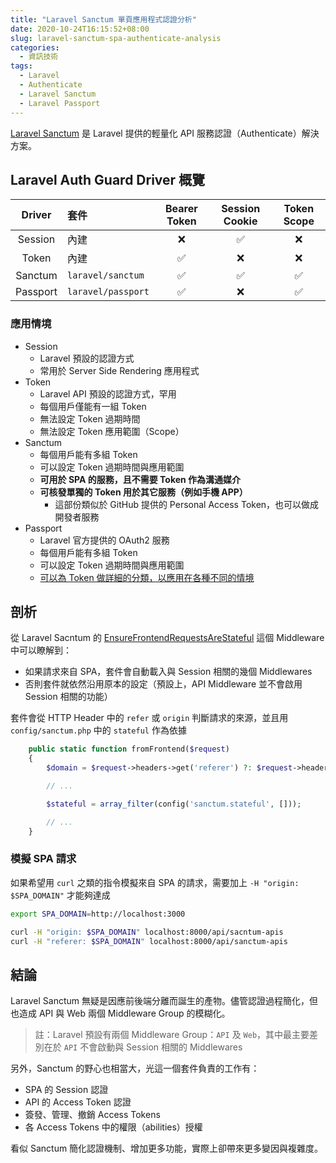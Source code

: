 ```yaml
---
title: "Laravel Sanctum 單頁應用程式認證分析"
date: 2020-10-24T16:15:52+08:00
slug: laravel-sanctum-spa-authenticate-analysis
categories:
  - 資訊技術
tags:
  - Laravel
  - Authenticate
  - Laravel Sanctum
  - Laravel Passport
---
```


[Laravel Sanctum](https://laravel.com/docs/8.x/sanctum) 是 Laravel 提供的輕量化 API 服務認證（Authenticate）解決方案。

## Laravel Auth Guard Driver 概覽

| Driver   | 套件 | Bearer Token | Session Cookie | Token Scope |
| :--:     | :-- | :--: | :--: | :--: |
| Session  | 內建 | ❌ | ✅ | ❌ | 
| Token    | 內建 | ✅ | ❌ | ❌ | 
| Sanctum  | `laravel/sanctum`  | ✅ | ✅ | ✅ | 
| Passport | `laravel/passport` | ✅ | ❌ | ✅ |

### 應用情境

- Session
    - Laravel 預設的認證方式
    - 常用於 Server Side Rendering 應用程式
- Token
    - Laravel API 預設的認證方式，罕用
    - 每個用戶僅能有一組 Token
    - 無法設定 Token 過期時間
    - 無法設定 Token 應用範圍（Scope）
- Sanctum
    - 每個用戶能有多組 Token
    - 可以設定 Token 過期時間與應用範圍
    - **可用於 SPA 的服務，且不需要 Token 作為溝通媒介**
    - **可核發單獨的 Token 用於其它服務（例如手機 APP）**
        - 這部份類似於 GitHub 提供的 Personal Access Token，也可以做成開發者服務
- Passport
    - Laravel 官方提供的 OAuth2 服務
    - 每個用戶能有多組 Token
    - 可以設定 Token 過期時間與應用範圍
    - [可以為 Token 做詳細的分類，以應用在各種不同的情境](https://oauth2.thephpleague.com/authorization-server/which-grant/)

## 剖析

從 Laravel Sacntum 的 [EnsureFrontendRequestsAreStateful](https://github.com/laravel/sanctum/blob/2.x/src/Http/Middleware/EnsureFrontendRequestsAreStateful.php#L18) 這個 Middleware 中可以瞭解到：

- 如果請求來自 SPA，套件會自動載入與 Session 相關的幾個 Middlewares
- 否則套件就依然沿用原本的設定（預設上，API Middleware 並不會啟用 Session 相關的功能）

套件會從 HTTP Header 中的 `refer` 或 `origin` 判斷請求的來源，並且用 `config/sanctum.php` 中的 `stateful` 作為依據

```php
    public static function fromFrontend($request)
    {
        $domain = $request->headers->get('referer') ?: $request->headers->get('origin');

        // ...

        $stateful = array_filter(config('sanctum.stateful', []));

        // ...
    }
```

### 模擬 SPA 請求

如果希望用 `curl` 之類的指令模擬來自 SPA 的請求，需要加上 `-H "origin: $SPA_DOMAIN"` 才能夠達成

```bash
export SPA_DOMAIN=http://localhost:3000

curl -H "origin: $SPA_DOMAIN" localhost:8000/api/sacntum-apis
curl -H "referer: $SPA_DOMAIN" localhost:8000/api/sanctum-apis
```

## 結論

Laravel Sanctum 無疑是因應前後端分離而誕生的產物。儘管認證過程簡化，但也造成 API 與 Web 兩個 Middleware Group 的模糊化。

> 註：Laravel 預設有兩個 Middleware Group：`API` 及 `Web`，其中最主要差別在於 `API` 不會啟動與 Session 相關的 Middlewares

另外，Sanctum 的野心也相當大，光這一個套件負責的工作有：

- SPA 的 Session 認證
- API 的 Access Token 認證
- 簽發、管理、撤銷 Access Tokens
- 各 Access Tokens 中的權限（abilities）授權

看似 Sanctum 簡化認證機制、增加更多功能，實際上卻帶來更多變因與複雜度。
